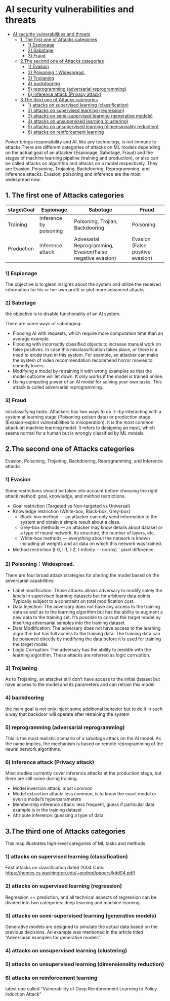 # AI security vulnerabilities and threats	

- [AI security vulnerabilities and threats](#ai-security-vulnerabilities-and-threats)
  * [1. The first one of Attacks categories](#1-the-first-one-of-attacks-categories)
    + [1) Espionage](#1--espionage)
    + [2) Sabotage](#2--sabotage)
    + [3) Fraud](#3--fraud)
  * [2.The second one of Attacks categories](#2the-second-one-of-attacks-categories)
    + [1) Evasion](#1--evasion)
    + [2) Poisoning：Widespread.](#2--poisoning-widespread)
    + [3) Trojianing](#3--trojianing)
    + [4) backdooring](#4--backdooring)
    + [5) reprogramming (adversarial reprogramming)](#5--reprogramming--adversarial-reprogramming-)
    + [6) inference attack (Privacy attack)](#6--inference-attack--privacy-attack-)
  * [3.The third one of Attacks categories](#3the-third-one-of-attacks-categories)
    + [1) attacks on supervised learning (classification)](#1--attacks-on-supervised-learning--classification-)
    + [2) attacks on supervised learning (regression)](#2--attacks-on-supervised-learning--regression-)
    + [3) attacks on semi-supervised learning (generative models)](#3--attacks-on-semi-supervised-learning--generative-models-)
    + [4) attacks on unsupervised learning (clustering)](#4--attacks-on-unsupervised-learning--clustering-)
    + [5) attacks on unsupervised learning (dimensionality reduction)](#5--attacks-on-unsupervised-learning--dimensionality-reduction-)
    + [6) attacks on reinforcement learning](#6--attacks-on-reinforcement-learning)



Power brings responsibility and AI, like any technology, is not immune to attacks.There are different categories of attacks on ML models depending on the actual goal of an attacker (Espionage, Sabotage, Fraud) and the stages of machine learning pipeline (training and production), or also can be called attacks on algorithm and attacks on a model respectively. They are Evasion, Poisoning, Trojaning, Backdooring, Reprogramming, and Inference attacks. Evasion, poisoning and inference are the most widespread now.
## 1. The first one of Attacks categories
|stage\Goal|Espionage|Sabotage|Fraud|
|---|---|---|---|
|Training|Inference by poisoning|Poisoning, Trojian, Backdooring|Poisoning|
|Production|Inference attack|Advesarial Reprogramming, Evasion(False negative evasion)|Evasion (False positive evasion)|
### 1) Espionage
The objective is to glean insights about the system and utilize the received information for his or her own profit or plot more advanced attacks.
### 2) Sabotage
the objective is to disable functionality of an AI system.

There are some ways of sabotaging:
- Flooding AI with requests, which require more computation time than an average example.
- Flooding with incorrectly classified objects to increase manual work on false positives. In case this misclassification takes place, or there is a need to erode trust in this system. For example, an attacker can make the system of video recommendation recommend horror movies to comedy lovers.
- Modifying a model by retraining it with wrong examples so that the model outcome will let down. It only works if the model is trained online.
- Using computing power of an AI model for solving your own tasks. This attack is called adversarial reprogramming.
### 3) Fraud
misclassifying tasks. Attackers has two ways to do it--by interacting with a system at learning stage (Poisoning-poison data) or production stage (Evasion-exploit vulnerabilities to misoperation).
It is the most common attack on machine learning model. It refers to designing an input, which seems normal for a human but is wrongly classified by ML models.


## 2.The second one of Attacks categories
Evasion, Poisoning, Trojaning, Backdooring, Reprogramming, and Inference attacks
### 1) Evasion
Some restrictions should be taken into account before choosing the right attack method: goal, knowledge, and method restrictions.
- Goal restriction (Targeted vs Non-targeted vs Universal)
- Knowledge restriction (White-box, Black-box, Grey-box)
  - Black-box method — an attacker can only send information to the system and obtain a simple result about a class.
  - Grey-box methods — an attacker may know details about dataset or a type of neural network, its structure, the number of layers, etc.
  - White-box methods — everything about the network is known including all weights and all data on which this network was trained.
- Method restriction (l-0, l-1, l-2, l-infinity — norms)：pixel difference
### 2) Poisoning：Widespread.
There are four broad attack strategies for altering the model based on the adversarial capabilities:
- Label modification: Those attacks allows adversary to modify solely the labels in supervised learning datasets but for arbitrary data points. Typically subject to a constraint on total modification cost.
- Data Injection: The adversary does not have any access to the training data as well as to the learning algorithm but has the ability to augment a new data to the training set. It’s possible to corrupt the target model by inserting adversarial samples into the training dataset.
- Data Modification: The adversary does not have access to the learning algorithm but has full access to the training data. The training data can be poisoned directly by modifying the data before it is used for training the target model.
- Logic Corruption: The adversary has the ability to meddle with the learning algorithm. These attacks are referred as logic corruption.
### 3) Trojianing
As to Trojaning, an attacker still don’t have access to the initial dataset but have access to the model and its parameters and can retrain this model
### 4) backdooring
the main goal is not only inject some additional behavior but to do it in such a way that backdoor will operate after retraining the system
### 5) reprogramming (adversarial reprogramming)
 This is the most realistic scenario of a sabotage attack on the AI model. As the name implies, the mechanism is based on remote reprogramming of the neural network algorithms.
### 6) inference attack (Privacy attack)
Most studies currently cover inference attacks at the production stage, but there are still some during training.
- Model inversion attack: most common
- Model extraction attack: less common, is to know the exact model or even a model’s hyperparameters
- Membership inference attack: less frequent, guess if particular data example is in the training dataset
- Attribute inference: guessing a type of data

## 3.The third one of Attacks categories
This map illustrates high-level categories of ML tasks and methods.
 
### 1) attacks on supervised learning (classification)
First attacks on classification dated 2004 (Link: https://homes.cs.washington.edu/~pedrod/papers/kdd04.pdf)
### 2) attacks on supervised learning (regression)
Regression == prediction, and all technical aspects of regression can be divided into two categories: deep learning and machine learning.
### 3) attacks on semi-supervised learning (generative models)
Generative models are designed to simulate the actual data based on the previous decisions. An example was mentioned in the article titled “Adversarial examples for generative models”.
### 4) attacks on unsupervised learning (clustering)
### 5) attacks on unsupervised learning (dimensionality reduction)
### 6) attacks on reinforcement learning
latest one called “Vulnerability of Deep Reinforcement Learning to Policy Induction Attack”

